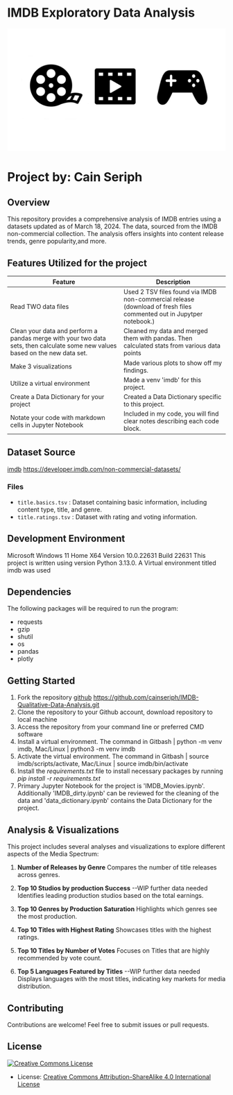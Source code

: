 # IMDB Exploratory Data Analysis
![image info](resource/hero.jpg)
# Project by: Cain Seriph

## Overview
This repository provides a comprehensive analysis of IMDB entries using a datasets updated as of March 18, 2024. The data, sourced from the IMDB non-commercial collection. The analysis offers insights into content release trends, genre popularity,and more.

## Features Utilized for the project

  | Feature        | Description                           |
  |----------------|---------------------------------------|
  | Read TWO data files| Used 2 TSV files found via IMDB non-commercial release (download of fresh files commented out in Jupytper notebook.)|
  | Clean your data and perform a pandas merge with your two data sets, then calculate some new values based on the new data set.      | Cleaned my data and merged them with pandas. Then calculated stats from various data points |
  | Make 3 visualizations | Made various plots to show off my findings. |
  | Utilize a virtual environment      | Made a venv 'imdb' for this project. |
  | Create a Data Dictionary for your project | Created a Data Dictionary specific to this project. |
  | Notate your code with markdown cells in Jupyter Notebook | Included in my code, you will find clear notes describing each code block. |

## Dataset Source
[imdb](https://developer.imdb.com/non-commercial-datasets/) https://developer.imdb.com/non-commercial-datasets/

### Files
- `title.basics.tsv` : Dataset containing basic information, including content type, title, and genre.
- `title.ratings.tsv` : Dataset with rating and voting information.

## Development Environment
Microsoft Windows 11 Home X64 Version 10.0.22631 Build 22631
This project is written using version Python 3.13.0.
A Virtual environment titled imdb was used

## Dependencies 
 The following packages will be required to run the program: 
- requests
- gzip
- shutil
- os
- pandas 
- plotly  

## Getting Started
 
1. Fork the repository [github](https://github.com/cainseriph/IMDB-Qualitative-Data-Analysis.git) https://github.com/cainseriph/IMDB-Qualitative-Data-Analysis.git
2. Clone the repository to your Github account, download repository to local machine
3. Access the repository from your command line or preferred CMD software
4. Install a virtual environment. The command in Gitbash | python -m venv imdb, Mac/Linux | python3 -m venv imdb
5. Activate the virtual environment. The command in Gitbash | source imdb/scripts/activate, Mac/Linux | source imdb/bin/activate
6. Install the *requirements.txt* file to install necessary packages by running *pip install -r requirements.txt* 
7. Primary Jupyter Notebook for the project is 'IMDB_Movies.ipynb'. Additionally 'IMDB_dirty.ipynb' can be reviewed for the cleaning of the data and 'data_dictionary.ipynb' contains the Data Dictionary for the project.


## Analysis & Visualizations
This project includes several analyses and visualizations to explore different aspects of the Media Spectrum:

1. **Number of Releases by Genre**
Compares the number of title releases across genres.

2. **Top 10 Studios by production Success** --WIP further data needed
Identifies leading production studios based on the total earnings.

3. **Top 10 Genres by Production Saturation** 
Highlights which genres see the most production.

4. **Top 10 Titles with Highest Rating**
Showcases titles with the highest ratings.

5. **Top 10 Titles by Number of Votes**
Focuses on Titles that are highly recommended by vote count.

6. **Top 5 Languages Featured by Titles** --WIP further data needed
Displays languages with the most titles, indicating key markets for media distribution.

## Contributing
Contributions are welcome! Feel free to submit issues or pull requests.


## License

<a rel="license" href="LICENSE"><img alt="Creative Commons License" style="border-width:0" src="https://mirrors.creativecommons.org/presskit/buttons/88x31/svg/by-sa.svg" /></a>

- License: [Creative Commons Attribution-ShareAlike 4.0 International License](LICENSE)